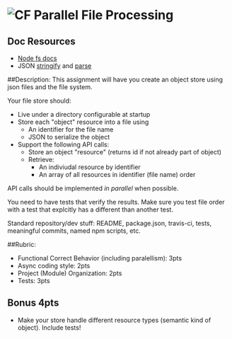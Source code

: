 ![CF](http://i.imgur.com/7v5ASc8.png) Parallel File Processing
===

## Doc Resources
* [Node fs docs](https://nodejs.org/api/fs.html)
* JSON [stringify](https://developer.mozilla.org/en-US/docs/Web/JavaScript/Reference/Global_Objects/JSON/stringify) 
and [parse](https://developer.mozilla.org/en-US/docs/Web/JavaScript/Reference/Global_Objects/JSON/parse)

##Description:
This assignment will have you create an object store using json files and the file system.

Your file store should:
* Live under a directory configurable at startup
* Store each "object" resource into a file using
    * An identifier for the file name
    * JSON to serialize the object
* Support the following API calls:
    * Store an object "resource" (returns id if not already part of object)
    * Retrieve:
      * An indiviudal resource by identifier
      * An array of all resources in identifier (file name) order

API calls should be implemented _in parallel_ when possible.

You need to have tests that verify the results.  Make sure you test file order with a test
that explcitly has a different than another test.

Standard repository/dev stuff: README, package.json, travis-ci, tests, meaningful commits, named npm scripts, etc.

##Rubric:

  * Functional Correct Behavior (including paralellism): 3pts
  * Async coding style: 2pts
  * Project (Module) Organization: 2pts
  * Tests: 3pts
  
## Bonus **4pts**

* Make your store handle different resource types (semantic kind of object). Include tests!
